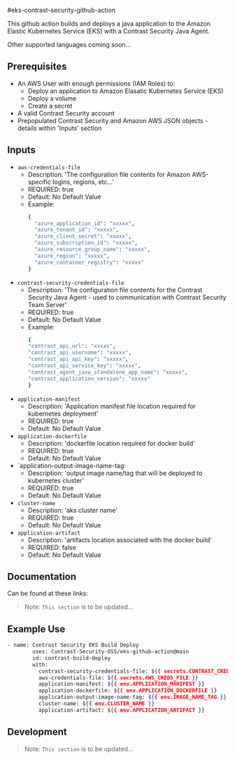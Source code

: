 #eks-contrast-security-github-action

This github action builds and deploys a java application to the Amazon Elastic Kubernetes Service (EKS) with a Contrast Security Java Agent.

Other supported languages coming soon...

## Prerequisites

- An AWS User with enough permissions (IAM Roles) to: 
    - Deploy an application to Amazon Elasatic Kubernetes Service (EKS)
    - Deploy a volume
    - Create a secret 
- A valid Contrast Security account
- Prepopulated Contrast Security and Amazon AWS JSON objects - details within 'Inputs' section

## Inputs
- `aws-credentials-file`
  - Description: 'The configuration file contents for Amazon AWS-specific logins, regions, etc...'
  - REQUIRED: true
  - Default: No Default Value
  - Example:
    ```sh
    {
      "azure_application_id": "xxxxx",
      "azure_tenant_id": "xxxxx",
      "azure_client_secret": "xxxxx",
      "azure_subscription_id": "xxxxx",
      "azure_resource_group_name": "xxxxx",
      "azure_region": "xxxxx",
      "azure_container_registry": "xxxxx"
    }
    ```
- `contrast-security-credentials-file`
  - Description: 'The configuration file contents for the Contrast Security Java Agent - used to communication with Contrast Security Team Server'
  - REQUIRED: true
  - Default: No Default Value
  - Example:
    ```sh
    {
    "contrast_api_url": "xxxxx",
    "contrast_api_username": "xxxxx",
    "contrast_api_api_key": "xxxxx",
    "contrast_api_service_key": "xxxxx",
    "contrast_agent_java_standalone_app_name": "xxxxx",
    "contrast_application_version": "xxxxx"
    }
    ```
- `application-manifest`
  - Description: 'Application manifest file location required for kubernetes deployment'
  - REQUIRED: true
  - Default: No Default Value
- `application-dockerfile`
  - Description: 'dockerfile location required for docker build'
  - REQUIRED: true
  - Default: No Default Value
- `application-output-image-name-tag:
  - Description: 'output image name/tag that will be deployed to kubernetes cluster'
  - REQUIRED: true
  - Default: No Default Value
- `cluster-name`
  - Description: 'aks cluster name'
  - REQUIRED: true
  - Default: No Default Value
- `application-artifact`
  - Description: 'artifacts location associated with the docker build'
  - REQUIRED: false
  - Default: No Default Value

## Documentation

Can be found at these links:

> Note: `This section` is to be updated...

## Example Use

```sh
- name: Contrast Security EKS Build Deploy
        uses: Contrast-Security-OSS/eks-github-action@main
        id: contrast-build-deploy
        with:
          contrast-security-credentials-file: ${{ secrets.CONTRAST_CREDS_FILE }}
          aws-credentials-file: ${{ secrets.AWS_CREDS_FILE }}
          application-manifest: ${{ env.APPLICATION_MANIFEST }}
          application-dockerfile: ${{ env.APPLICATION_DOCKERFILE }}
          application-output-image-name-tag: ${{ env.IMAGE_NAME_TAG }}
          cluster-name: ${{ env.CLUSTER_NAME }}
          application-artifact: ${{ env.APPLICATION_ARTIFACT }}
```

## Development

> Note: `This section` is to be updated...
